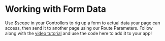 # Working with Form Data
Use $scope in your Controllers to rig up a form to actual data your page can access, then send it to another page using our Route Parameters. Follow along with the [video tutorial](https://www.youtube.com/watch?v=JWtUxuhC4Ng) and use the code here to add it to your app!
